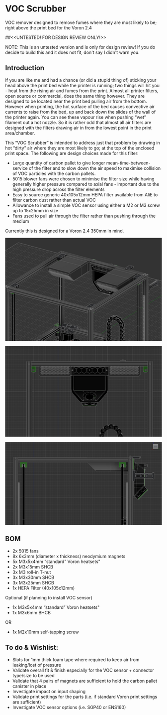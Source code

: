 # VOC Scrubber
VOC remover designed to remove fumes where they are most likely to be; right above the print bed for the Voron 2.4



##<<UNTESTED! FOR DESIGN REVIEW ONLY!>>

NOTE: This is an untested version and is only for design review! If you do decide to build this and it does not fit, don't say I didn't warn you. 


## Introduction

If you are like me and had a chance (or did a stupid thing of) sticking your head above the print bed while the printer is running; two things will hit you - heat from the rising air and fumes from the print. Almost all printer filters, open source or commercial, does the same thing however. They are designed to be located near the print bed pulling air from the bottom. However when printing, the hot surface of the bed causes convective air currents to raise from the bed, up and back down the slides of the wall of the printer again. You can see these vapour rise when pushing “wet” filament out a hot nozzle. So it is rather odd that almost all air filters are designed with the filters drawing air in from the lowest point in the print area/chamber. 

This  “VOC Scrubber” is intended to address just that problem by drawing in hot “dirty” air where they are most likely to go; at the top of the enclosed print space. The following are design choices made for this filter: 

- Large quantity of carbon pallet to give longer mean-time-between-service of the filter and to slow down the air speed to maximise collision of VOC particles with the carbon pallets. 
- 5015 blower fans were chosen to minimise the filter size while having generally higher pressure compared to axial fans - important due to the high pressure drop across the filter elements
- Easy to source generic 40x105x12mm HEPA filter available from AliE to filter carbon dust rather than actual VOC
- Allowance to install a simple VOC sensor using either a M2 or M3 screw up to  15x25mm in size
- Fans used to pull air through the filter rather than pushing through the medium 

Currently this is designed for a Voron 2.4 350mm in mind. 

![](Images/TopISO.JPG)

![](Images/Front.JPG)

![](Images/Side.JPG)

## BOM

- 2x 5015 fans
- 8x 6x3mm (diameter x thickness) neodymium magnets
- 5x M3x5x4mm “standard” Voron heatsets" 
- 2x M3x15mm SHCB
- 3x M3 roll-in T-nut
- 3x M3x30mm SHCB
- 3x M3x25mm SHCB
- 1x HEPA Filter (40x105x12mm)



Optional (if planning to install VOC sensor)

- 1x M3x5x4mm “standard” Voron heatsets" 
- 1x M3x6mm BHCB

OR

- 1x M2x10mm self-tapping screw



## To do & Wishlist:

- Slots for 1mm thick foam tape where required to keep air from leaking/lost of pressure
- Validate overall fit & finish especially for the VOC sensor + connector type/size to be used
- Validate that 4 pairs of magnets are sufficient to hold the carbon pallet canister in place
- Investigate impact on input shaping
- Validate print settings for the parts (i.e. if standard Voron print settings are sufficient)
- Investigate VOC sensor options (i.e. SGP40 or ENS160)
